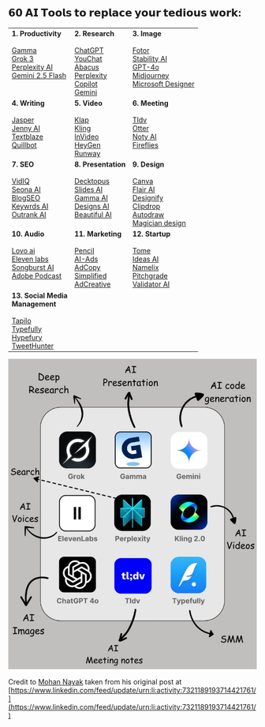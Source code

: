 ## 𝟲𝟬 𝗔𝗜 𝗧𝗼𝗼𝗹𝘀 𝘁𝗼 𝗿𝗲𝗽𝗹𝗮𝗰𝗲 𝘆𝗼𝘂𝗿 𝘁𝗲𝗱𝗶𝗼𝘂𝘀 𝘄𝗼𝗿𝗸:

|                                                                                                                                                                                                                                      |                                                                                                                                                                                                                                                                             |                                                                                                                                                                                                                                                                           |
|--------------------------------------------------------------------------------------------------------------------------------------------------------------------------------------------------------------------------------------|-----------------------------------------------------------------------------------------------------------------------------------------------------------------------------------------------------------------------------------------------------------------------------|---------------------------------------------------------------------------------------------------------------------------------------------------------------------------------------------------------------------------------------------------------------------------|
| **1. Productivity**<br><br>[Gamma](https://gamma.app/)  <br>[Grok 3](https://grok.com/)  <br>[Perplexity AI](https://www.perplexity.ai/)  <br>[Gemini 2.5 Flash](https://deepmind.google/technologies/gemini/flash/)  <br>   <br>   <br>    | **2. Research**  <br>  <br>[ChatGPT](https://openai.com/chatgpt/)  <br>[YouChat](https://you.com/)  <br>[Abacus](https://abacus.ai/)  <br>[Perplexity](https://www.perplexity.ai/)  <br>[Copilot](https://copilot.microsoft.com/)  <br>[Gemini](https://gemini.google.com/) | **3. Image**  <br>  <br>[Fotor](https://www.fotor.com/)  <br>[Stability AI](https://stability.ai/)  <br>[GPT-4o](https://openai.com/index/hello-gpt-4o/)  <br>[Midjourney](https://www.midjourney.com/)  <br>[Microsoft Designer](https://designer.microsoft.com/)  <br>   <br>  |
| **4. Writing**  <br>  <br>[Jasper](https://www.jasper.ai/)  <br>[Jenny AI](https://jenni.ai/)  <br>[Textblaze](https://blaze.today/)  <br>[Quillbot](https://quillbot.com/)  <br>   <br>                                                    | **5. Video**  <br>  <br>[Klap](https://klap.app/)  <br>[Kling](https://klingai.com/)  <br>[InVideo](https://invideo.io/)  <br>[HeyGen](https://www.heygen.com/)  <br>[Runway](https://runwayml.com/)                                                                        | **6. Meeting**  <br>  <br>[Tldv](https://tldv.io/)  <br>[Otter](https://otter.ai/)  <br>[Noty AI](https://noty.ai/)  <br>[Fireflies](https://fireflies.ai/)  <br>   <br>                                                                                                         |
| **7. SEO**  <br>  <br>[VidIQ](https://vidiq.com/)  <br>[Seona AI](https://seona.ai/)  <br>[BlogSEO](https://www.blogseo.ai/)  <br>[Keywrds AI](https://keywrds.ai/)  <br>[Outrank AI](https://www.outrank.so/)  <br>   <br>                 | **8. Presentation**  <br>  <br>[Decktopus](https://www.decktopus.com/)  <br>[Slides AI](https://www.slidesai.io/)  <br>[Gamma AI](https://gamma.app/)  <br>[Designs AI](https://designs.ai/)  <br>[Beautiful AI](https://www.beautiful.ai/)  <br>   <br>                           | **9. Design**  <br>  <br>[Canva](https://www.canva.com/)  <br>[Flair AI](https://flair.ai/)  <br>[Designify](https://designify.com/)  <br>[Clipdrop](https://clipdrop.co/)  <br>[Autodraw](https://www.autodraw.com/)  <br>[Magician design](https://magician.design/)    |
| **10. Audio**  <br>  <br>[Lovo ai](https://lovo.ai/)  <br>[Eleven labs](https://elevenlabs.io/)  <br>[Songburst AI](https://www.songburst.ai/)  <br>[Adobe Podcast](https://podcast.adobe.com/)  <br>   <br>                                | **11. Marketing**  <br>  <br>[Pencil](https://www.trypencil.com/)  <br>[AI-Ads](https://www.adgenai.com/)  <br>[AdCopy](https://adcopy.ai/)  <br>[Simplified](https://simplified.com/)  <br>[AdCreative](https://www.adcreative.ai/)                                        | **12. Startup**  <br>  <br>[Tome](https://tome.app/)  <br>[Ideas AI](https://ideanote.io/idea-generator)  <br>[Namelix](https://namelix.com/)  <br>[Pitchgrade](https://pitchgrade.com/)  <br>[Validator AI](https://validatorai.com/)                                    |
| **13. Social Media<br>Management**  <br>  <br>[Tapilo](https://taplio.com/)  <br>[Typefully](https://typefully.com/)  <br>[Hypefury](https://hypefury.com/)  <br>[TweetHunter](https://tweethunter.io/)                              |                                                                                                                                                                                                                                                                             |                                                                                                                                                                                                                                                                           |

![image](./AI_links.png)

Credit to [Mohan Nayak](https://www.linkedin.com/in/mohan-nayak-49954392/) taken from his original post at [https://www.linkedin.com/feed/update/urn:li:activity:7321189193714421761/](https://www.linkedin.com/feed/update/urn:li:activity:7321189193714421761/)